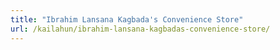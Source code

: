 ```yaml
---
title: "Ibrahim Lansana Kagbada's Convenience Store"
url: /kailahun/ibrahim-lansana-kagbadas-convenience-store/
---
```

